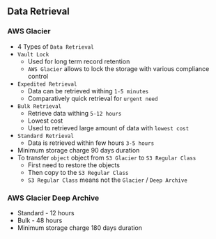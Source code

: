 ## Data Retrieval

### AWS Glacier

- 4 Types of `Data Retrieval`
- `Vault Lock`
  - Used for long term record retention
  - `AWS Glacier` allows to lock the storage with various compliance control
- `Expedited Retrieval`
  - Data can be retrieved withing `1-5 minutes`
  - Comparatively quick retrieval for `urgent need`
- `Bulk Retrieval`
  - Retrieve data withing `5-12 hours`
  - Lowest cost
  - Used to retrieved large amount of data with `lowest cost`
- `Standard Retrieval`
  - Data is retrieved within few hours `3-5 hours`
- Minimum storage charge 90 days duration
- To transfer `object` object from `S3 Glacier` to `S3 Regular Class`
  - First need to restore the objects
  - Then copy to the `S3 Regular Class`
  - `S3 Regular Class` means not the `Glacier` / `Deep Archive`

### AWS Glacier Deep Archive

- Standard - 12 hours
- Bulk - 48 hours
- Minimum storage charge 180 days duration
